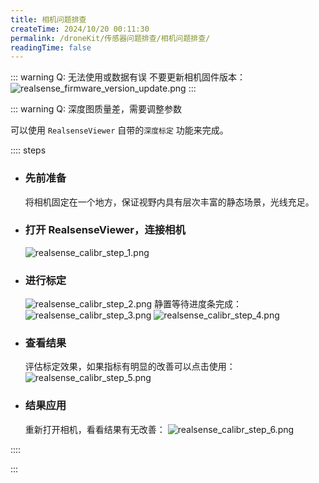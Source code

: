 ```yaml
---
title: 相机问题排查
createTime: 2024/10/20 00:11:30
permalink: /droneKit/传感器问题排查/相机问题排查/
readingTime: false
---
```


::: warning Q: 无法使用或数据有误
不要更新相机固件版本：
![realsense_firmware_version_update.png](https://emnavi-doc-img.oss-cn-beijing.aliyuncs.com/emnavi_assets/intro/realsense_firmware_version_update.png)
:::

::: warning Q: 深度图质量差，需要调整参数

可以使用 `RealsenseViewer` 自带的`深度标定` 功能来完成。

:::: steps

- ### 先前准备
    将相机固定在一个地方，保证视野内具有层次丰富的静态场景，光线充足。
- ### 打开 RealsenseViewer，连接相机
    ![realsense_calibr_step_1.png](https://emnavi-doc-img.oss-cn-beijing.aliyuncs.com/emnavi_assets/intro/realsense_calibr_step_1.png)

- ### 进行标定
    ![realsense_calibr_step_2.png](https://emnavi-doc-img.oss-cn-beijing.aliyuncs.com/emnavi_assets/intro/realsense_calibr_step_2.png)
    静置等待进度条完成：
    ![realsense_calibr_step_3.png](https://emnavi-doc-img.oss-cn-beijing.aliyuncs.com/emnavi_assets/intro/realsense_calibr_step_3.png)
    ![realsense_calibr_step_4.png](https://emnavi-doc-img.oss-cn-beijing.aliyuncs.com/emnavi_assets/intro/realsense_calibr_step_4.png)
- ### 查看结果
    评估标定效果，如果指标有明显的改善可以点击使用：
    ![realsense_calibr_step_5.png](https://emnavi-doc-img.oss-cn-beijing.aliyuncs.com/emnavi_assets/intro/realsense_calibr_step_5.png)
- ### 结果应用
    重新打开相机，看看结果有无改善：
    ![realsense_calibr_step_6.png](https://emnavi-doc-img.oss-cn-beijing.aliyuncs.com/emnavi_assets/intro/realsense_calibr_step_6.png)

::::

:::
